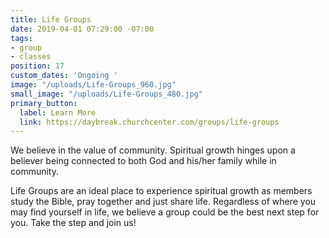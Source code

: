 ```yaml
---
title: Life Groups
date: 2019-04-01 07:29:00 -07:00
tags:
- group
- classes
position: 17
custom_dates: 'Ongoing '
image: "/uploads/Life-Groups_960.jpg"
small_image: "/uploads/Life-Groups_480.jpg"
primary_button:
  label: Learn More
  link: https://daybreak.churchcenter.com/groups/life-groups
---
```


We believe in the value of community. Spiritual growth hinges upon a believer being connected to both God and his/her family while in community.

Life Groups are an ideal place to experience spiritual growth as members study the Bible, pray together and just share life. Regardless of where you may find yourself in life, we believe a group could be the best next step for you. Take the step and join us!
